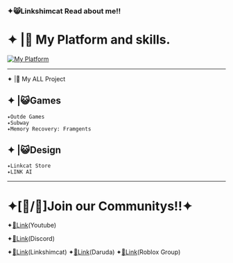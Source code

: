 ### ✦😸Linkshimcat Read about me!!

# ✦ |🧪 My Platform and skills.
[![My Platform](https://skillicons.dev/icons?i=github,discord,notion,haxeflixel,robloxstudio,py,figma,cpp)](https://skillicons.dev)

---


✦ |🧩 My ALL Project 
## ✦ |😺Games
    ✦Outde Games
    ✦Subway
    ✦Memory Recovery: Framgents
## ✦ |😺Design
    ✦Linkcat Store
    ✦LINK AI
---
# ✦[🔗/🔧]Join our Communitys!!✦
 ✦[🔗Link](https://www.youtube.com/@Linkshimcat)(Youtube)
 
 ✦[🔗Link](https://discord.gg/3zutjxy5f8)(Discord)
 
 ✦[🔗Link](https://www.roblox.com/ko/users/7979132682/profile)(Linkshimcat)
 ✦[🔗Link](https://www.roblox.com/ko/users/4343007740/profile)(Daruda)
 ✦[🔗Link](https://www.roblox.com/ko/communities/34357059/SL-Q-Studios#!/about)(Roblox Group)
